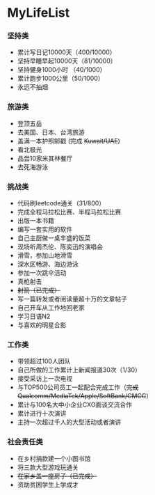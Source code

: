# MyLifeList
### 坚持类
* 累计写日记10000天（400/10000）
* 坚持早睡早起10000天（81/10000）
* 坚持健身1000小时 （40/1000）
* 累计跑步1000公里（50/1000）
* 永远不抽烟

### 旅游类
* 登顶五岳
* 去美国、日本、台湾旅游
* 盖满一本护照邮戳 (完成 ~~Kuwait/UAE~~)
* 看北极光
* 品尝10家米其林餐厅
* 去死海游泳

### 挑战类
* 代码刷leetcode通关（31/800）
* 完成全程马拉松比赛、半程马拉松比赛
* 出版一本书籍
* 编写一套实用的软件
* 自己主厨做一桌丰盛的饭菜
* 现场听周杰伦、陈奕迅的演唱会
* 滑雪，参加山地滑雪
* 深水区畅游、海边游泳
* 参加一次跳伞活动
* 真枪射击
* ~~射箭（已完成）~~
* 写一篇转发或者阅读量超十万的文章帖子
* 自己开车从工作地回老家
* 学习日语N2
* 与喜欢的明星合影

### 工作类
* 带领超过100人团队
* 自己所做的工作累计上新闻报道30次（1/30）
* 接受采访上一次电视
* 与TOP500公司员工一起配合完成工作（~~完成Qualcomm/MediaTek/Apple/SoftBank/CMCC~~）
* 累计与100名大中小企业CXO面谈交流合作
* 累计进行十次演讲
* 主持一次超过千人的大型活动或者演讲

### 社会责任类
* 在乡村捐款建一个小图书馆
* 将三款大型游戏玩通关
* ~~在家乡盖一座房子（已完成）~~
* 资助贫困学生上学成才






